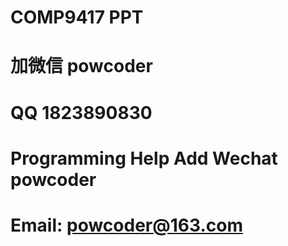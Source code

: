 # COMP9417 PPT
# 加微信 powcoder

# QQ 1823890830

# Programming Help Add Wechat powcoder

# Email: powcoder@163.com

